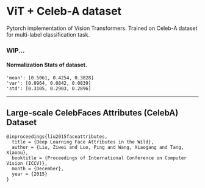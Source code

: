 # ViT + Celeb-A dataset

Pytorch implementation of Vision Transformers.
Trained on Celeb-A dataset for multi-label classification task.

### WIP...


#### Normalization Stats of dataset.
    
    'mean': [0.5061, 0.4254, 0.3828]
    'var': [0.0964, 0.0842, 0.0839]
    'std': [0.3105, 0.2903, 0.2896]
    




---
## Large-scale CelebFaces Attributes (CelebA) Dataset

    @inproceedings{liu2015faceattributes,
      title = {Deep Learning Face Attributes in the Wild},
      author = {Liu, Ziwei and Luo, Ping and Wang, Xiaogang and Tang, Xiaoou},
      booktitle = {Proceedings of International Conference on Computer Vision (ICCV)},
      month = {December},
      year = {2015} 
    }

